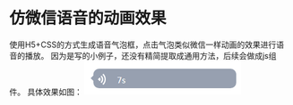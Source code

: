 # 仿微信语音的动画效果
使用H5+CSS的方式生成语音气泡框，点击气泡类似微信一样动画的效果进行语音的播放。
因为是写的小例子，还没有精简提取成通用方法，后续会做成js组件。
具体效果如图：
![image](https://github.com/f1024557668/ProjectImageDesc/raw/master/WeChatVoiceBox/description.png)